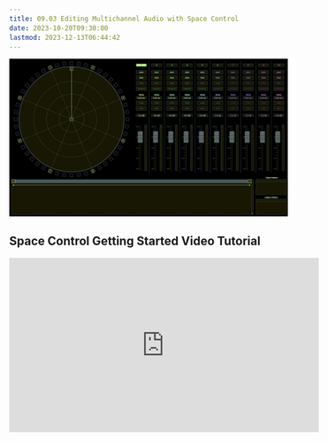 ```yaml
---
title: 09.03 Editing Multichannel Audio with Space Control
date: 2023-10-20T09:30:00
lastmod: 2023-12-13T06:44:42
---
```


[![Space Control Multi Channel Audio Editing](../../../../sound/attachments/20231020-space-control-multichannel-audio-editing-interface.jpg)](../../../../sound/attachments/20231020-space-control-multichannel-audio-editing-interface.jpg)

## Space Control Getting Started Video Tutorial

<div class="video-grid">

<div class="iframe-16-9-container">
<iframe class="youTubeIframe" width="560" height="315" src="https://www.youtube.com/embed/hYJ57K_lLjA?si=1ATGSIhAyAXlmHlQ" title="YouTube video player" frameborder="0" allow="accelerometer; autoplay; clipboard-write; encrypted-media; gyroscope; picture-in-picture; web-share" allowfullscreen></iframe>
</div>
</div>
